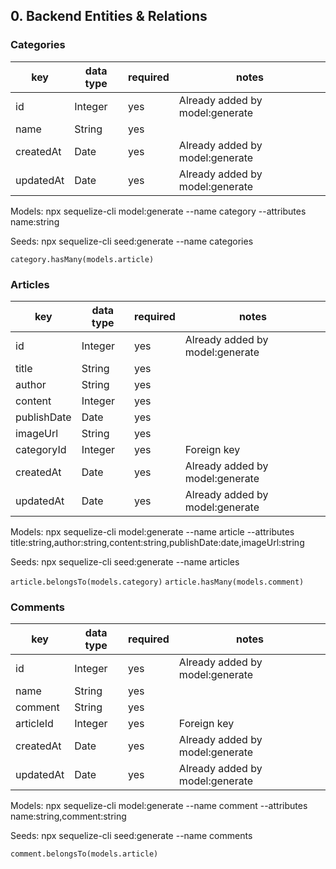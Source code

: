 ## 0. Backend Entities & Relations

### Categories

| key       | data type | required | notes                           |
| --------- | --------- | -------- | ------------------------------- |
| id        | Integer   | yes      | Already added by model:generate |
| name      | String    | yes      |                                 |
| createdAt | Date      | yes      | Already added by model:generate |
| updatedAt | Date      | yes      | Already added by model:generate |

Models:
npx sequelize-cli model:generate --name category --attributes name:string

Seeds:
npx sequelize-cli seed:generate --name categories

`category.hasMany(models.article)`

### Articles

| key         | data type | required | notes                           |
| ----------- | --------- | -------- | ------------------------------- |
| id          | Integer   | yes      | Already added by model:generate |
| title       | String    | yes      |                                 |
| author      | String    | yes      |                                 |
| content     | Integer   | yes      |                                 |
| publishDate | Date      | yes      |                                 |
| imageUrl    | String    | yes      |                                 |
| categoryId  | Integer   | yes      | Foreign key                     |
| createdAt   | Date      | yes      | Already added by model:generate |
| updatedAt   | Date      | yes      | Already added by model:generate |

Models:
npx sequelize-cli model:generate --name article --attributes title:string,author:string,content:string,publishDate:date,imageUrl:string

Seeds:
npx sequelize-cli seed:generate --name articles

`article.belongsTo(models.category)`
`article.hasMany(models.comment)`

### Comments

| key       | data type | required | notes                           |
| --------- | --------- | -------- | ------------------------------- |
| id        | Integer   | yes      | Already added by model:generate |
| name      | String    | yes      |                                 |
| comment   | String    | yes      |                                 |
| articleId | Integer   | yes      | Foreign key                     |
| createdAt | Date      | yes      | Already added by model:generate |
| updatedAt | Date      | yes      | Already added by model:generate |

Models:
npx sequelize-cli model:generate --name comment --attributes name:string,comment:string

Seeds:
npx sequelize-cli seed:generate --name comments

`comment.belongsTo(models.article)`
